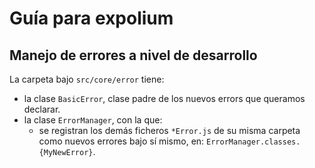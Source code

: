 # Guía para expolium



## Manejo de errores a nivel de desarrollo

La carpeta bajo `src/core/error` tiene:

  - la clase `BasicError`, clase padre de los nuevos errors que queramos declarar.
  - la clase `ErrorManager`, con la que:
  	- se registran los demás ficheros `*Error.js` de su misma carpeta como nuevos errores bajo sí mismo, en: `ErrorManager.classes.{MyNewError}`.

